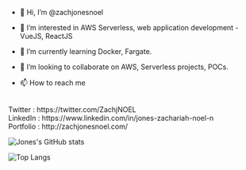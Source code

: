 - 👋 Hi, I’m @zachjonesnoel
- 👀 I’m interested in AWS Serverless, web application development - VueJS, ReactJS
- 🌱 I’m currently learning Docker, Fargate.
- 💞️ I’m looking to collaborate on AWS, Serverless projects, POCs.

- 📫 How to reach me 
<br/>
Twitter : https://twitter.com/ZachjNOEL
<br/>
LinkedIn : https://www.linkedin.com/in/jones-zachariah-noel-n
<br/>
Portfolio : http://zachjonesnoel.com/
<br/>

![Jones's GitHub stats](https://github-readme-stats.vercel.app/api?username=zachjonesnoel&show_icons=true)

![Top Langs](https://github-readme-stats.vercel.app/api/top-langs/?username=zachjonesnoel&layout=compact)



<!---
zachjonesnoel/zachjonesnoel is a ✨ special ✨ repository because its `README.md` (this file) appears on your GitHub profile.
You can click the Preview link to take a look at your changes.
--->
